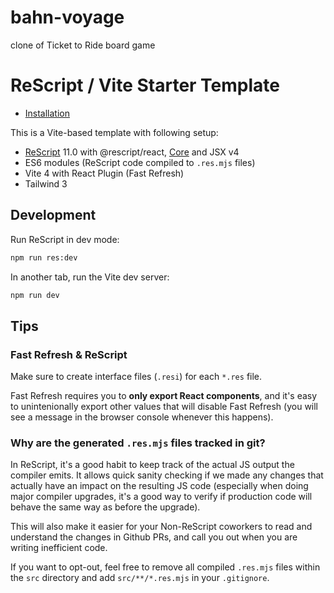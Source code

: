 # bahn-voyage
clone of Ticket to Ride board game

# ReScript / Vite Starter Template

- [Installation](../../README.md)

This is a Vite-based template with following setup:

- [ReScript](https://rescript-lang.org) 11.0 with @rescript/react, [Core](https://github.com/rescript-association/rescript-core) and JSX v4
- ES6 modules (ReScript code compiled to `.res.mjs` files)
- Vite 4 with React Plugin (Fast Refresh)
- Tailwind 3

## Development

Run ReScript in dev mode:

```sh
npm run res:dev
```

In another tab, run the Vite dev server:

```sh
npm run dev
```

## Tips

### Fast Refresh & ReScript

Make sure to create interface files (`.resi`) for each `*.res` file.

Fast Refresh requires you to **only export React components**, and it's easy to unintenionally export other values that will disable Fast Refresh (you will see a message in the browser console whenever this happens).

### Why are the generated `.res.mjs` files tracked in git?

In ReScript, it's a good habit to keep track of the actual JS output the compiler emits. It allows quick sanity checking if we made any changes that actually have an impact on the resulting JS code (especially when doing major compiler upgrades, it's a good way to verify if production code will behave the same way as before the upgrade).

This will also make it easier for your Non-ReScript coworkers to read and understand the changes in Github PRs, and call you out when you are writing inefficient code.

If you want to opt-out, feel free to remove all compiled `.res.mjs` files within the `src` directory and add `src/**/*.res.mjs` in your `.gitignore`.
